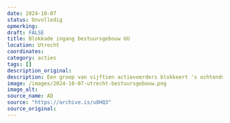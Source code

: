 ```yaml
---
date: 2024-10-07
status: Onvolledig
opmerking: 
draft: FALSE
title: Blokkade ingang bestuursgebouw UU
location: Utrecht
coordinates: 
category: acties
tags: []
description_original: 
description: Een groep van vijftien actievoerders blokkeert 's ochtends de ingang van het bestuursgebouw van de Universiteit Utrecht. De universiteit besluit daarop het gebouw voor de rest van de dag te sluiten.
image: /images/2024-10-07-utrecht-bestuursgebouw.png
image_alt: 
source_name: AD
source: "https://archive.is/uOHQ3"
source_original: 
---
```

